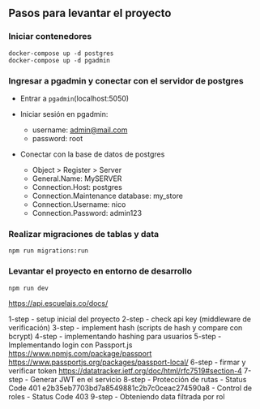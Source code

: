 ## Pasos para levantar el proyecto

### Iniciar contenedores
    docker-compose up -d postgres
    docker-compose up -d pgadmin

### Ingresar a pgadmin y conectar con el servidor de postgres
- Entrar a `pgadmin`(localhost:5050) 
- Iniciar sesión en pgadmin:
    - username: admin@mail.com
    - password: root

- Conectar con la base de datos de postgres

  - Object > Register > Server
  - General.Name: MySERVER
  - Connection.Host: postgres
  - Connection.Maintenance database: my_store
  - Connection.Username: nico
  - Connection.Password: admin123

### Realizar migraciones de tablas y data
    npm run migrations:run

### Levantar el proyecto en entorno de desarrollo
    npm run dev


https://api.escuelajs.co/docs/

1-step - setup inicial del proyecto
2-step - check api key (middleware de verificación)
3-step - implement hash (scripts de hash y compare con bcrypt)
4-step - implementando hashing para usuarios
5-step - Implementando login con Passport.js
  https://www.npmjs.com/package/passport
  https://www.passportjs.org/packages/passport-local/
6-step - firmar y verificar token
  https://datatracker.ietf.org/doc/html/rfc7519#section-4
7-step - Generar JWT en el servicio
8-step - Protección de rutas - Status Code 401
e2b35eb7703bd7a8549881c2b7c0ceac274590a8 - Control de roles - Status Code 403
9-step - Obteniendo data filtrada por rol
